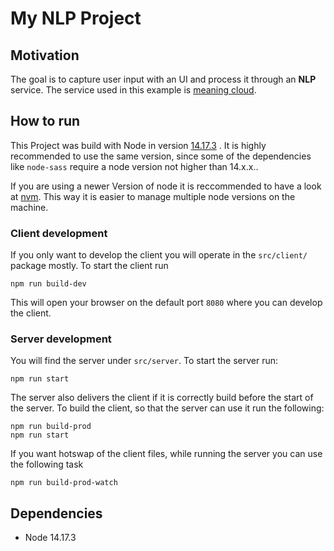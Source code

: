 # My NLP Project

## Motivation
The goal is to capture user input with an UI and process it through an **NLP** service. The service used in this example is [meaning cloud](https://www.meaningcloud.com/).

## How to run
This Project was build with Node in version [14.17.3](https://nodejs.org/en/blog/release/v14.17.3/) . It is highly recommended to use the same version, since some of the dependencies like `node-sass` require a node version not higher than 14.x.x..

If you are using a newer Version of node it is reccommended to have a look at [nvm](https://github.com/nvm-sh/nvm). This way it is easier to manage multiple node versions on the machine.

### Client development
If you only want to develop the client you will operate in the `src/client/` package mostly. To start the client run
````npm
npm run build-dev
````

This will open your browser on the default port `8080` where you can develop the client.

### Server development
You will find the server under `src/server`. To start the server run:

````npm
npm run start
````

The server also delivers the client if it is correctly build before the start of the server. To build the client, so that the server can use it run the following:

````npm
npm run build-prod
npm run start
````

If you want hotswap of the client files, while running the server you can use the following task

````npm
npm run build-prod-watch
````

## Dependencies
* Node 14.17.3